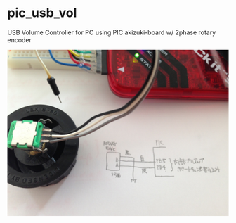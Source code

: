 pic_usb_vol
===========

USB Volume Controller for PC using PIC akizuki-board w/ 2phase rotary encoder

![photo](doc/wiring.jpg)
